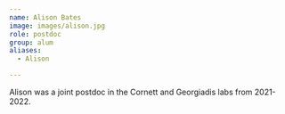 ```yaml
---
name: Alison Bates
image: images/alison.jpg
role: postdoc
group: alum
aliases:
  - Alison

---
```


Alison was a joint postdoc in the Cornett and Georgiadis labs from 2021-2022.
